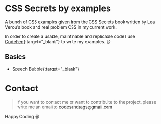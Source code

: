 # CSS Secrets by examples

A bunch of CSS examples given from the CSS Secrets book written by Lea Verou's book and real problem CSS in my current work.

In order to create a usable, maintinable and replicable code I use [CodePen](https://codepen.io){:target="_blank"} to write my examples. 😃

## Basics
- [Speech Bubble](https://codepen.io/codesandtags/pen/VEqBwG){:target="_blank"}




# Contact

> If you want to contact me or want to contribuite to the project, please write me an email to codesandtags@gmail.com

Happy Coding 😎
